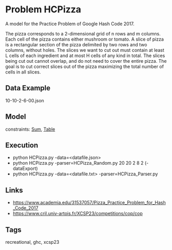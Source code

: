 # Problem HCPizza

A model for the Practice Problem of Google Hash Code 2017.

The pizza corresponds to a 2-dimensional grid of n rows and m columns.
Each cell of the pizza contains either mushroom or tomato.
A slice of pizza is a rectangular section of the pizza delimited by two rows and two columns, without holes.
The slices we want to cut out must contain at least L cells of each ingredient
and at most H cells of any kind in total.
The slices being cut out cannot overlap, and do not need to cover the entire pizza.
The goal is to cut correct slices out of the pizza maximizing the total number of cells in all slices.

## Data Example
  10-10-2-6-00.json

## Model
  constraints: [Sum](http://pycsp.org/documentation/constraints/Sum), [Table](http://pycsp.org/documentation/constraints/Table)

## Execution
  - python HCPizza.py -data=<datafile.json>
  - python HCPizza.py -parser=HCPizza_Random.py 20 20 2 8 2 (-dataExport)
  - python HCPizza.py -data=<datafile.txt> -parser=HCPizza_Parser.py

## Links
  - https://www.academia.edu/31537057/Pizza_Practice_Problem_for_Hash_Code_2017
  - https://www.cril.univ-artois.fr/XCSP23/competitions/cop/cop

## Tags
  recreational, ghc, xcsp23
